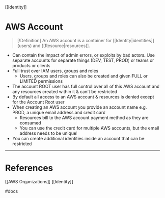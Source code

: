 [[Identity]]

# AWS Account

>[!Definition]
An AWS account is a container for [[Identity|identities]] (users) and [[Resource|resources]].

- Can contain the impact of admin errors, or exploits by bad actors. Use separate accounts for separate things (DEV, TEST, PROD) or teams or products or clients
- Full trust over IAM users, groups and roles 
	- Users, groups and roles can also be created and given FULL or LIMITED permissions
- The account ROOT user has full control over all of this AWS account and any resources created within it & can't be restricted
- By default all access to an AWS account & resources is denied except for the Account Root user
- When creating an AWS account you provide an account name e.g. PROD, a unique email address and credit card
	- Resources bill to the AWS account payment method as they are consumed
	- You can use the credit card for multiple AWS accounts, but the email address needs to be unique!
- You can create additional identities inside an account that can be restricted

___
# References

[[AWS Organizations]]
[[Identity]]

#docs
